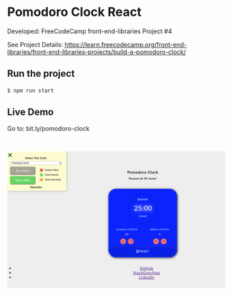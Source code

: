 # Pomodoro Clock React
Developed: FreeCodeCamp front-end-libraries Project #4


See Project Details: https://learn.freecodecamp.org/front-end-libraries/front-end-libraries-projects/build-a-pomodoro-clock/


## Run the project

```sh
$ npm run start
```

## Live Demo

Go to: bit.ly/pomodoro-clock

<br/>

![](./public/pomodoro-clock.png)
